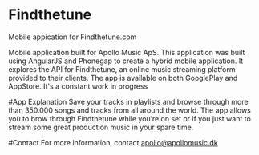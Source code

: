 # Findthetune
Mobile appication for Findthetune.com

Mobile application built for Apollo Music ApS. This application was built using AngularJS and Phonegap to create a hybrid mobile application. It explores the API for Findthetune, an online music streaming platform provided to their clients.
The app is available on both GooglePlay and AppStore. It's a constant work in progress

#App Explanation
Save your tracks in playlists and browse through more than 350.000 songs and tracks from all around the world. The app allows you to brow through Findthetune while you’re on set or if you just want to stream some great production music in your spare time.

#Contact 
For more information, contact apollo@apollomusic.dk
